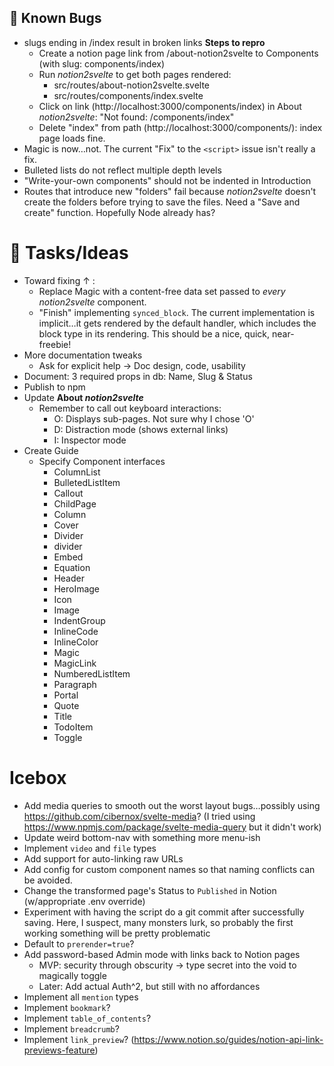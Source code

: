 ## 🐞 Known Bugs

- slugs ending in /index result in broken links
  **Steps to repro**
    - Create a notion page link from /about-notion2svelte to Components (with slug: components/index)
    - Run _notion2svelte_ to get both pages rendered:
      - src/routes/about-notion2svelte.svelte
      - src/routes/components/index.svelte
    - Click on link (http://localhost:3000/components/index) in About _notion2svelte_: "Not found: /components/index"
    - Delete "index" from path (http://localhost:3000/components/): index page loads fine.
- Magic is now…not. The current "Fix" to the `<script>` issue isn't really a fix.
- Bulleted lists do not reflect multiple depth levels
- "Write-your-own components" should not be indented in Introduction
- Routes that introduce new "folders" fail because _notion2svelte_ doesn't create the folders before trying to save the files. Need a "Save and create" function. Hopefully Node already has?

# 🐝 Tasks/Ideas

- Toward fixing ↑ :
  - Replace Magic with a content-free data set passed to _every_ _notion2svelte_ component.
  - "Finish" implementing `synced_block`. The current implementation is implicit…it gets rendered by the default handler, which includes the block type in its rendering. This should be a nice, quick, near-freebie!
- More documentation tweaks
  - Ask for explicit help -> Doc design, code, usability
- Document: 3 required props in db: Name, Slug & Status
- Publish to npm
- Update **About _notion2svelte_**
  - Remember to call out keyboard interactions:
    - O: Displays sub-pages. Not sure why I chose 'O'
    - D: Distraction mode (shows external links)
    - I: Inspector mode
- Create Guide
  - Specify Component interfaces
    - ColumnList
    - BulletedListItem
    - Callout
    - ChildPage
    - Column
    - Cover
    - Divider
    - divider
    - Embed
    - Equation
    - Header
    - HeroImage
    - Icon
    - Image
    - IndentGroup
    - InlineCode
    - InlineColor
    - Magic
    - MagicLink
    - NumberedListItem
    - Paragraph
    - Portal
    - Quote
    - Title
    - TodoItem
    - Toggle

# Icebox

- Add media queries to smooth out the worst layout bugs…possibly using https://github.com/cibernox/svelte-media? (I tried using https://www.npmjs.com/package/svelte-media-query but it didn't work)
- Update weird bottom-nav with something more menu-ish
- Implement `video` and `file` types
- Add support for auto-linking raw URLs
- Add config for custom component names so that naming conflicts can be avoided.
- Change the transformed page's Status to `Published` in Notion (w/appropriate .env override)
- Experiment with having the script do a git commit after successfully saving. Here, I suspect, many monsters lurk, so probably the first working something will be pretty problematic
- Default to `prerender=true`?
- Add password-based Admin mode with links back to Notion pages
  - MVP: security through obscurity -> type secret into the void to magically toggle
  - Later: Add actual Auth^2, but still with no affordances
- Implement all `mention` types
- Implement `bookmark`?
- Implement `table_of_contents`?
- Implement `breadcrumb`?
- Implement `link_preview`? (https://www.notion.so/guides/notion-api-link-previews-feature)
